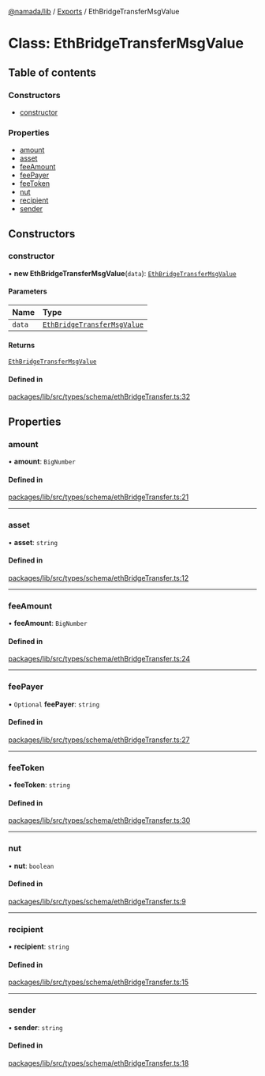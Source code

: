 [@namada/lib](../README.md) / [Exports](../modules.md) / EthBridgeTransferMsgValue

# Class: EthBridgeTransferMsgValue

## Table of contents

### Constructors

- [constructor](EthBridgeTransferMsgValue.md#constructor)

### Properties

- [amount](EthBridgeTransferMsgValue.md#amount)
- [asset](EthBridgeTransferMsgValue.md#asset)
- [feeAmount](EthBridgeTransferMsgValue.md#feeamount)
- [feePayer](EthBridgeTransferMsgValue.md#feepayer)
- [feeToken](EthBridgeTransferMsgValue.md#feetoken)
- [nut](EthBridgeTransferMsgValue.md#nut)
- [recipient](EthBridgeTransferMsgValue.md#recipient)
- [sender](EthBridgeTransferMsgValue.md#sender)

## Constructors

### constructor

• **new EthBridgeTransferMsgValue**(`data`): [`EthBridgeTransferMsgValue`](EthBridgeTransferMsgValue.md)

#### Parameters

| Name | Type |
| :------ | :------ |
| `data` | [`EthBridgeTransferMsgValue`](EthBridgeTransferMsgValue.md) |

#### Returns

[`EthBridgeTransferMsgValue`](EthBridgeTransferMsgValue.md)

#### Defined in

[packages/lib/src/types/schema/ethBridgeTransfer.ts:32](https://github.com/namada-net/namada-sdkjs/blob/317e383a8ca213c3545ce431bc294c7340c765cd/packages/lib/src/types/schema/ethBridgeTransfer.ts#L32)

## Properties

### amount

• **amount**: `BigNumber`

#### Defined in

[packages/lib/src/types/schema/ethBridgeTransfer.ts:21](https://github.com/namada-net/namada-sdkjs/blob/317e383a8ca213c3545ce431bc294c7340c765cd/packages/lib/src/types/schema/ethBridgeTransfer.ts#L21)

___

### asset

• **asset**: `string`

#### Defined in

[packages/lib/src/types/schema/ethBridgeTransfer.ts:12](https://github.com/namada-net/namada-sdkjs/blob/317e383a8ca213c3545ce431bc294c7340c765cd/packages/lib/src/types/schema/ethBridgeTransfer.ts#L12)

___

### feeAmount

• **feeAmount**: `BigNumber`

#### Defined in

[packages/lib/src/types/schema/ethBridgeTransfer.ts:24](https://github.com/namada-net/namada-sdkjs/blob/317e383a8ca213c3545ce431bc294c7340c765cd/packages/lib/src/types/schema/ethBridgeTransfer.ts#L24)

___

### feePayer

• `Optional` **feePayer**: `string`

#### Defined in

[packages/lib/src/types/schema/ethBridgeTransfer.ts:27](https://github.com/namada-net/namada-sdkjs/blob/317e383a8ca213c3545ce431bc294c7340c765cd/packages/lib/src/types/schema/ethBridgeTransfer.ts#L27)

___

### feeToken

• **feeToken**: `string`

#### Defined in

[packages/lib/src/types/schema/ethBridgeTransfer.ts:30](https://github.com/namada-net/namada-sdkjs/blob/317e383a8ca213c3545ce431bc294c7340c765cd/packages/lib/src/types/schema/ethBridgeTransfer.ts#L30)

___

### nut

• **nut**: `boolean`

#### Defined in

[packages/lib/src/types/schema/ethBridgeTransfer.ts:9](https://github.com/namada-net/namada-sdkjs/blob/317e383a8ca213c3545ce431bc294c7340c765cd/packages/lib/src/types/schema/ethBridgeTransfer.ts#L9)

___

### recipient

• **recipient**: `string`

#### Defined in

[packages/lib/src/types/schema/ethBridgeTransfer.ts:15](https://github.com/namada-net/namada-sdkjs/blob/317e383a8ca213c3545ce431bc294c7340c765cd/packages/lib/src/types/schema/ethBridgeTransfer.ts#L15)

___

### sender

• **sender**: `string`

#### Defined in

[packages/lib/src/types/schema/ethBridgeTransfer.ts:18](https://github.com/namada-net/namada-sdkjs/blob/317e383a8ca213c3545ce431bc294c7340c765cd/packages/lib/src/types/schema/ethBridgeTransfer.ts#L18)
